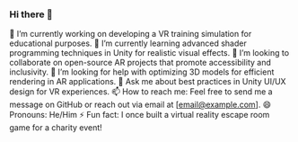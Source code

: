 ### Hi there 👋

<!--
deliprofesor/deliprofesor** is a ✨ _special_ ✨ repository because its `README.md` (this file) appears on your GitHub profile.
-->
🔭 I’m currently working on developing a VR training simulation for educational purposes.
🌱 I’m currently learning advanced shader programming techniques in Unity for realistic visual effects.
👯 I’m looking to collaborate on open-source AR projects that promote accessibility and inclusivity.
🤔 I’m looking for help with optimizing 3D models for efficient rendering in AR applications.
💬 Ask me about best practices in Unity UI/UX design for VR experiences.
📫 How to reach me: Feel free to send me a message on GitHub or reach out via email at [email@example.com].
😄 Pronouns: He/Him
⚡ Fun fact: I once built a virtual reality escape room game for a charity event!

